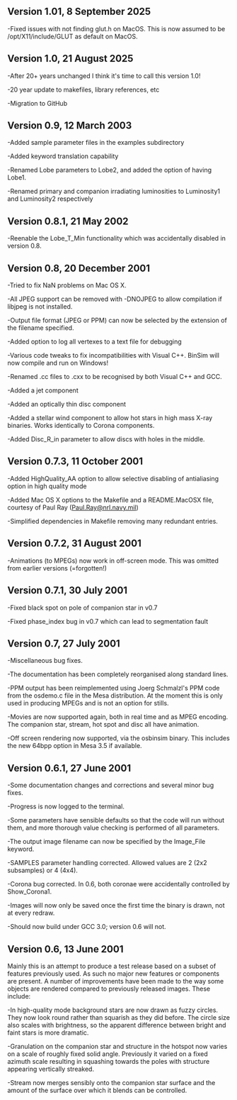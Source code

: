 ## Version 1.01, 8 September 2025 ##

 -Fixed issues with not finding glut.h on MacOS. This is now assumed to be /opt/X11/include/GLUT as default on MacOS.

## Version 1.0, 21 August 2025 ##

 -After 20+ years unchanged I think it's time to call this version 1.0!

 -20 year update to makefiles, library references, etc

 -Migration to GitHub

## Version 0.9, 12 March 2003 ##

 -Added sample parameter files in the examples subdirectory
 
 -Added keyword translation capability
 
 -Renamed Lobe parameters to Lobe2, and added the option of having Lobe1.
 
 -Renamed primary and companion irradiating luminosities to Luminosity1 and 
  Luminosity2 respectively
	
## Version 0.8.1, 21 May 2002 ##

 -Reenable the Lobe_T_Min functionality which was accidentally
  disabled in version 0.8.
	
## Version 0.8, 20 December 2001 ##

 -Tried to fix NaN problems on Mac OS X.
 
 -All JPEG support can be removed with -DNOJPEG to allow compilation if
  libjpeg is not installed.
  
 -Output file format (JPEG or PPM) can now be selected by the extension 
  of the filename specified.
  
 -Added option to log all vertexes to a text file for debugging
 
 -Various code tweaks to fix incompatibilities with Visual C++.  BinSim 
  will now compile and run on Windows!
  
 -Renamed .cc files to .cxx to be recognised by both Visual C++ and GCC.
 
 -Added a jet component
 
 -Added an optically thin disc component
 
 -Added a stellar wind component to allow hot stars in high mass X-ray 
  binaries.  Works identically to Corona components. 
  
 -Added Disc_R_in parameter to allow discs with holes in the middle.
	
 ## Version 0.7.3, 11 October 2001 ##

 -Added HighQuality_AA option to allow selective disabling of antialiasing 
  option in high quality mode
  
 -Added Mac OS X options to the Makefile and a README.MacOSX file, 
  courtesy of Paul Ray (Paul.Ray@nrl.navy.mil)
  
 -Simplified dependencies in Makefile removing many redundant entries.

## Version 0.7.2, 31 August 2001 ##

 -Animations (to MPEGs) now work in off-screen mode.  This was omitted from 
  earlier versions (=forgotten!)
	
## Version 0.7.1, 30 July 2001 ##

 -Fixed black spot on pole of companion star in v0.7
 
 -Fixed phase_index bug in v0.7 which can lead to segmentation fault

## Version 0.7, 27 July 2001 ##
	
 -Miscellaneous bug fixes.
	
 -The documentation has been completely reorganised along standard lines.
 
 -PPM output has been reimplemented using Joerg Schmalzl's PPM code from 
  the osdemo.c file in the Mesa distribution.  At the moment this is only
  used in producing MPEGs and is not an option for stills.
  
 -Movies are now supported again, both in real time and as MPEG encoding.  
  The companion star, stream, hot spot and disc all have animation.
  
 -Off screen rendering now supported, via the osbinsim binary.  This includes 
  the new 64bpp option in Mesa 3.5 if available.

## Version 0.6.1, 27 June 2001 ##

 -Some documentation changes and corrections and several minor bug fixes.
 
 -Progress is now logged to the terminal.
 
 -Some parameters have sensible defaults so that the code will run without 
  them, and more thorough value checking is performed of all parameters.
  
 -The output image filename can now be specified by the Image_File keyword.
 
 -SAMPLES parameter handling corrected.  Allowed values are 2
  (2x2 subsamples) or 4 (4x4).
  
 -Corona bug corrected.  In 0.6, both coronae were accidentally
  controlled by Show_Corona1.
  
 -Images will now only be saved once the first time the binary is
  drawn, not at every redraw.
  
 -Should now build under GCC 3.0; version 0.6 will not.

## Version 0.6, 13 June 2001 ##

Mainly this is an attempt to produce a test release based on a subset
of features previously used.  As such no major new features or
components are present.  A number of improvements have been made to
the way some objects are rendered compared to previously released
images.  These include:

 -In high-quality mode background stars are now drawn as fuzzy
  circles.  They now look round rather than squarish as they did
  before.  The circle size also scales with brightness, so the
  apparent difference between bright and faint stars is more dramatic.

 -Granulation on the companion star and structure in the hotspot now
  varies on a scale of roughly fixed solid angle.  Previously it
  varied on a fixed azimuth scale resulting in squashing towards the
  poles with structure appearing vertically streaked.
 
 -Stream now merges sensibly onto the companion star surface and the
  amount of the surface over which it blends can be controlled.


